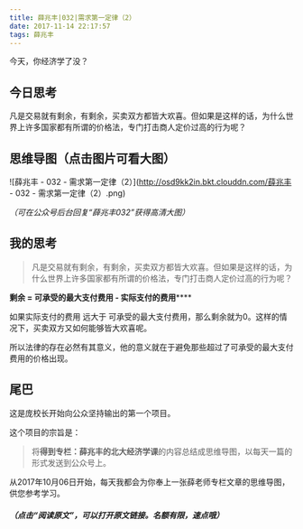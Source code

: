 ```yaml
---
title: 薛兆丰|032|需求第一定律（2）
date: 2017-11-14 22:17:57
tags: 薛兆丰
---
```


今天，你经济学了没？

## 今日思考

凡是交易就有剩余，有剩余，买卖双方都皆大欢喜。但如果是这样的话，为什么世界上许多国家都有所谓的价格法，专门打击商人定价过高的行为呢？


## 思维导图（点击图片可看大图）

![薛兆丰 - 032 - 需求第一定律（2）](http://osd9kk2in.bkt.clouddn.com/薛兆丰 - 032 - 需求第一定律（2）.png)



*（可在公众号后台回复“薛兆丰032”获得高清大图）*

## 我的思考

> 凡是交易就有剩余，有剩余，买卖双方都皆大欢喜。但如果是这样的话，为什么世界上许多国家都有所谓的价格法，专门打击商人定价过高的行为呢？

**剩余 = 可承受的最大支付费用 - 实际支付的费用******

如果实际支付的费用 远大于 可承受的最大支付费用，那么剩余就为0。这样的情况下，买卖双方又如何能够皆大欢喜呢。

所以法律的存在必然有其意义，他的意义就在于避免那些超过了可承受的最大支付费用的价格出现。

## 尾巴

这是庞校长开始向公众坚持输出的第一个项目。

这个项目的宗旨是：

> 将**得到专栏：薛兆丰的北大经济学课**的内容总结成思维导图，以每天一篇的形式发送到公众号上。

从2017年10月06日开始，每天我都会为你奉上一张薛老师专栏文章的思维导图，供您参考学习。

##### *（点击“阅读原文”，可以打开原文链接。名额有限，速点哦）*

